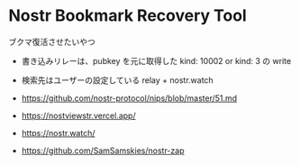 # Nostr Bookmark Recovery Tool

ブクマ復活させたいやつ

- 書き込みリレーは、pubkey を元に取得した kind: 10002 or kind: 3 の write

- 検索先はユーザーの設定している relay + nostr.watch

- https://github.com/nostr-protocol/nips/blob/master/51.md

- https://nostviewstr.vercel.app/

- https://nostr.watch/

- https://github.com/SamSamskies/nostr-zap
